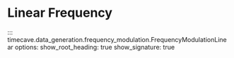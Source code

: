 # Linear Frequency

::: timecave.data_generation.frequency_modulation.FrequencyModulationLinear
    options:
        show_root_heading: true
        show_signature: true
